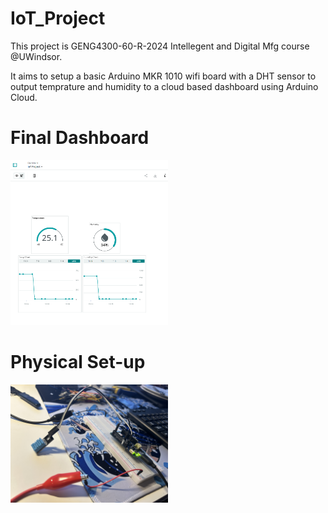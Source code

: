 # IoT_Project
<p>
This project is GENG4300-60-R-2024 Intellegent and Digital Mfg course @UWindsor.

It aims to setup a basic Arduino MKR 1010 wifi board with a DHT sensor
to output temprature and humidity to a cloud based dashboard using Arduino Cloud.
</p>
<h1>Final Dashboard</h1>
<img 
  src="https://github.com/PMcTwist/IoT_Project/blob/main/pics/DashboardFixed.png"
  height = 50%
  width = 50%  
/>

<h1>Physical Set-up</h1>
<img
  src="https://github.com/PMcTwist/IoT_Project/blob/main/pics/wholesetup.jpg"
  height = 50%
  width = 50% 
/>
